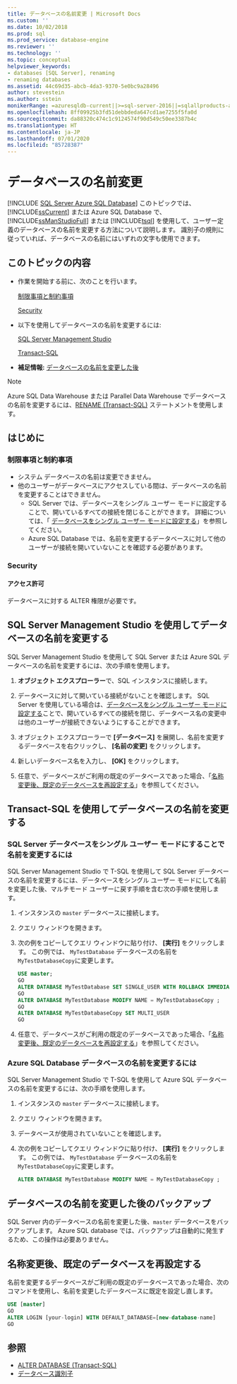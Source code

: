 ```yaml
---
title: データベースの名前変更 | Microsoft Docs
ms.custom: ''
ms.date: 10/02/2018
ms.prod: sql
ms.prod_service: database-engine
ms.reviewer: ''
ms.technology: ''
ms.topic: conceptual
helpviewer_keywords:
- databases [SQL Server], renaming
- renaming databases
ms.assetid: 44c69d35-abcb-4da3-9370-5e0bc9a28496
author: stevestein
ms.author: sstein
monikerRange: =azuresqldb-current||>=sql-server-2016||=sqlallproducts-allversions||>=sql-server-linux-2017||=azuresqldb-mi-current
ms.openlocfilehash: 8ff09925b3fd51debbdeda647cd1ae7255f5fa0d
ms.sourcegitcommit: da88320c474c1c9124574f90d549c50ee3387b4c
ms.translationtype: HT
ms.contentlocale: ja-JP
ms.lasthandoff: 07/01/2020
ms.locfileid: "85728387"
---
```

# <a name="rename-a-database"></a>データベースの名前変更

[!INCLUDE [SQL Server Azure SQL Database](../../includes/applies-to-version/sql-asdb.md)]
  このトピックでは、[!INCLUDE[ssCurrent](../../includes/sscurrent-md.md)] または Azure SQL Database で、[!INCLUDE[ssManStudioFull](../../includes/ssmanstudiofull-md.md)] または [!INCLUDE[tsql](../../includes/tsql-md.md)] を使用して、ユーザー定義のデータベースの名前を変更する方法について説明します。 識別子の規則に従っていれば、データベースの名前にはいずれの文字も使用できます。  
  
## <a name="in-this-topic"></a>このトピックの内容
  
- 作業を開始する前に、次のことを行います。  
  
     [制限事項と制約事項](#limitations-and-restrictions)  
  
     [Security](#security)  
  
- 以下を使用してデータベースの名前を変更するには:  
  
     [SQL Server Management Studio](#rename-a-database-using-sql-server-management-studio)  
  
     [Transact-SQL](#rename-a-database-using-transact-sql)  
  
- **補足情報:** [データベースの名前を変更した後](#backup-after-renaming-a-database)  

> [!NOTE]
> Azure SQL Data Warehouse または Parallel Data Warehouse でデータベースの名前を変更するには、[RENAME (Transact-SQL)](../../t-sql/statements/rename-transact-sql.md) ステートメントを使用します。
  
## <a name="before-you-begin"></a>はじめに
  
### <a name="limitations-and-restrictions"></a>制限事項と制約事項  
  
- システム データベースの名前は変更できません。
- 他のユーザーがデータベースにアクセスしている間は、データベースの名前を変更することはできません。 
  - SQL Server では、データベースをシングル ユーザー モードに設定することで、開いているすべての接続を閉じることができます。 詳細については、「 [データベースをシングル ユーザー モードに設定する](../../relational-databases/databases/set-a-database-to-single-user-mode.md)」を参照してください。
  - Azure SQL Database では、名前を変更するデータベースに対して他のユーザーが接続を開いていないことを確認する必要があります。
  
### <a name="security"></a>Security  
  
#### <a name="permissions"></a>アクセス許可

データベースに対する ALTER 権限が必要です。  
  
## <a name="rename-a-database-using-sql-server-management-studio"></a>SQL Server Management Studio を使用してデータベースの名前を変更する

SQL Server Management Studio を使用して SQL Server または Azure SQL データベースの名前を変更するには、次の手順を使用します。

  
1. **オブジェクト エクスプローラー**で、SQL インスタンスに接続します。  
  
2. データベースに対して開いている接続がないことを確認します。 SQL Server を使用している場合は、[データベースをシングル ユーザー モードに設定する](../../relational-databases/databases/set-a-database-to-single-user-mode.md)ことで、開いているすべての接続を閉じ、データベース名の変更中は他のユーザーが接続できないようにすることができます。  
  
3. オブジェクト エクスプローラーで **[データベース]** を展開し、名前を変更するデータベースを右クリックし、 **[名前の変更]** をクリックします。  
  
4. 新しいデータベース名を入力し、 **[OK]** をクリックします。  
  
5. 任意で、データベースがご利用の既定のデータベースであった場合、「[名称変更後、既定のデータベースを再設定する](#reset-your-default-database-after-rename)」を参照してください。

## <a name="rename-a-database-using-transact-sql"></a>Transact-SQL を使用してデータベースの名前を変更する  
  
### <a name="to-rename-a-sql-server-database-by-placing-it-in-single-user-mode"></a>SQL Server データベースをシングル ユーザー モードにすることで名前を変更するには

SQL Server Management Studio で T-SQL を使用して SQL Server データベースの名前を変更するには、データベースをシングル ユーザー モードにして名前を変更した後、マルチモード ユーザーに戻す手順を含む次の手順を使用します。
  
1. インスタンスの `master` データベースに接続します。  
2. クエリ ウィンドウを開きます。  
3. 次の例をコピーしてクエリ ウィンドウに貼り付け、 **[実行]** をクリックします。 この例では、 `MyTestDatabase` データベースの名前を `MyTestDatabaseCopy`に変更します。
  
   ```sql
   USE master;  
   GO  
   ALTER DATABASE MyTestDatabase SET SINGLE_USER WITH ROLLBACK IMMEDIATE
   GO
   ALTER DATABASE MyTestDatabase MODIFY NAME = MyTestDatabaseCopy ;
   GO  
   ALTER DATABASE MyTestDatabaseCopy SET MULTI_USER
   GO
   ```  

4. 任意で、データベースがご利用の既定のデータベースであった場合、「[名称変更後、既定のデータベースを再設定する](#reset-your-default-database-after-rename)」を参照してください。

### <a name="to-rename-an-azure-sql-database-database"></a>Azure SQL Database データベースの名前を変更するには

SQL Server Management Studio で T-SQL を使用して Azure SQL データベースの名前を変更するには、次の手順を使用します。
  
1. インスタンスの `master` データベースに接続します。  
2. クエリ ウィンドウを開きます。
3. データベースが使用されていないことを確認します。
4. 次の例をコピーしてクエリ ウィンドウに貼り付け、 **[実行]** をクリックします。 この例では、 `MyTestDatabase` データベースの名前を `MyTestDatabaseCopy`に変更します。
  
   ```sql
   ALTER DATABASE MyTestDatabase MODIFY NAME = MyTestDatabaseCopy ;
   ```  

## <a name="backup-after-renaming-a-database"></a>データベースの名前を変更した後のバックアップ  

SQL Server 内のデータベースの名前を変更した後、`master` データベースをバックアップします。 Azure SQL database では、バックアップは自動的に発生するため、この操作は必要ありません。  
  
## <a name="reset-your-default-database-after-rename"></a>名称変更後、既定のデータベースを再設定する

名前を変更するデータベースがご利用の既定のデータベースであった場合、次のコマンドを使用し、名前を変更したデータベースに既定を設定し直します。


```sql
USE [master]
GO
ALTER LOGIN [your-login] WITH DEFAULT_DATABASE=[new-database-name]
GO
```


## <a name="see-also"></a>参照

- [ALTER DATABASE (Transact-SQL)](../../t-sql/statements/alter-database-transact-sql.md)
- [データベース識別子](../../relational-databases/databases/database-identifiers.md)  
